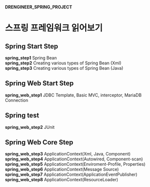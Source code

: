 **DRENGINEER_SPRING_PROJECT**
# 스프링 프레임워크 읽어보기

## Spring Start Step
__spring_step1__ Spring Bean  
__spring_step2__ Creating various types of Spring Bean (Xml)  
__spring_step3__ Creating various types of Spring Bean (Java)  
## Spring Web Start Step
__spring_web_step1__ JDBC Template, Basic MVC, interceptor, MariaDB Connection
## Spring test
__spring_web_step2__ JUnit  
## Spring Web Core Step  
__spring_web_step3__ ApplicationContext(Xml, Java, Component)    
__spring_web_step4__ ApplicationContext(Autowired, Component-scan)  
__spring_web_step5__ ApplicationContext(Enviroment-Profile, Properties)  
__spring_web_step6__ ApplicationContext(Message Source)  
__spring_web_step7__ ApplicationContext(ApplicationEventPublisher)  
__spring_web_step8__ ApplicationContext(ResourceLoader)  
